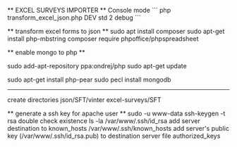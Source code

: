 
** EXCEL SURVEYS IMPORTER **
Console mode 
´´´
php transform_excel_json.php DEV std 2 debug
´´´

** transform excel forms to json **
sudo apt install composer
sudo apt-get install php-mbstring
composer require phpoffice/phpspreadsheet


** enable mongo to php **

sudo add-apt-repository ppa:ondrej/php
sudo apt-get update

sudo apt-get install php-pear
sudo pecl install mongodb
****

create directories
json/SFT/vinter
excel-surveys/SFT


** generate a ssh key for apache user **
sudo -u www-data ssh-keygen -t rsa
double check existence 
ls -la /var/www/.ssh/id_rsa
add server destination to known_hosts
/var/www/.ssh/known_hosts
add server's public key (/var/www/.ssh/id_rsa.pub) to destination server file authorized_keys